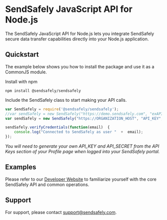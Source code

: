 
# SendSafely JavaScript API for Node.js

The SendSafely JavaScript API for Node.js lets you integrate SendSafely secure data transfer capabilities directly into your Node.js application. 

## Quickstart
The example below shows you how to install the package and use it as a CommonJS module.

Install with npm
```console
npm install @sendsafely/sendsafely
```

Include the SendSafely class to start making your API calls.

```javascript
var SendSafely = require('@sendsafely/sendsafely');
//var sendSafely = new SendSafely("https://demo.sendsafely.com", "exAPIkeyxyz", "exAPIsecretxyz");
var sendSafely = new SendSafely("https://ORGANIZATION_HOST", "API_KEY", "API_SECRET");

sendSafely.verifyCredentials(function(email)  {
	console.log("Connected to SendSafely as user "  +  email);
});

```

*You will need to generate your own API_KEY and API_SECRET from the API Keys section of your Profile page when logged into your SendSafely portal.*

## Examples
Please refer to our [Developer Website](https://sendsafely.github.io) to familiarize yourself with the core SendSafely API and common operations. 

## Support
For support, please contact support@sendsafely.com. 


